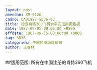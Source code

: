 ```yaml
---
layout: post
amendno: 39-0120
cadno: CAD1987-SD36-03
title: 检查肖特360飞机水平安定面梁腹板
date: 1987-09-05 00:00:00 +0800
effdate: 1987-09-15 00:00:00 +0800
tag: SD36
categories: 中国民航局适航司
author: 王春林
---
```


##适用范围:
所有在中国注册的肖特360飞机

